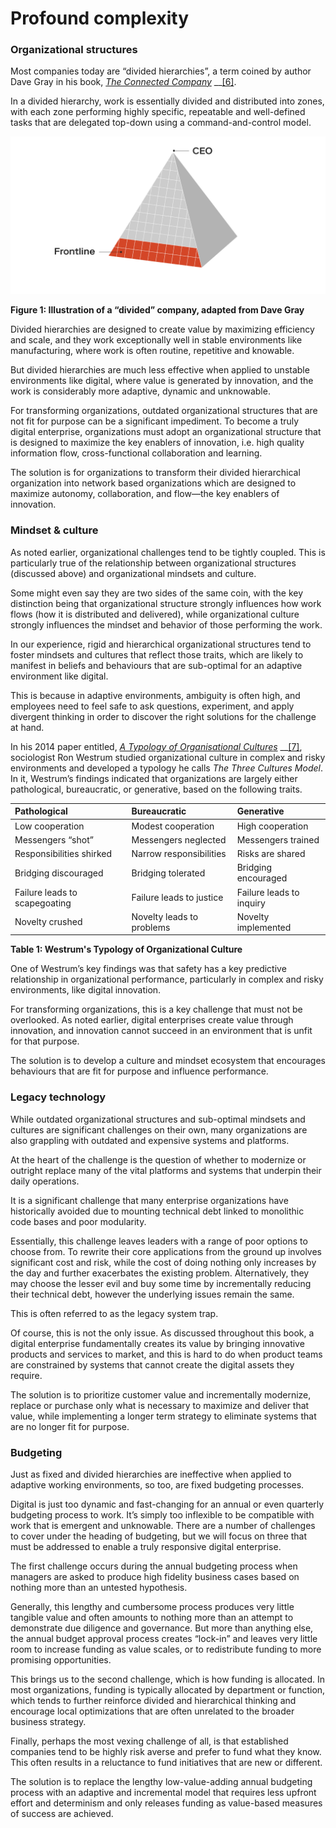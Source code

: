 # Profound complexity

### Organizational structures

Most companies today are “divided hierarchies”, a term coined by author Dave Gray in his book, [_The Connected Compan_](https://www.goodreads.com/book/show/13628572-the-connected-company?from_search=true&from_srp=true&qid=myA7fm1K6r&rank=1)[_y_](https://www.goodreads.com/book/show/13628572-the-connected-company?from_search=true&from_srp=true&qid=myA7fm1K6r&rank=1) __[\[6\]](../endnotes/endnotes.md).

In a divided hierarchy, work is essentially divided and distributed into zones, with each zone performing highly specific, repeatable and well-defined tasks that are delegated top-down using a command-and-control model.

![](../.gitbook/assets/0%20%281%29.png)

**Figure 1: Illustration of a “divided” company, adapted from Dave Gray**

Divided hierarchies are designed to create value by maximizing efficiency and scale, and they work exceptionally well in stable environments like manufacturing, where work is often routine, repetitive and knowable.

But divided hierarchies are much less effective when applied to unstable environments like digital, where value is generated by innovation, and the work is considerably more adaptive, dynamic and unknowable.

For transforming organizations, outdated organizational structures that are not fit for purpose can be a significant impediment. To become a truly digital enterprise, organizations must adopt an organizational structure that is designed to maximize the key enablers of innovation, i.e. high quality information flow, cross-functional collaboration and learning.

The solution is for organizations to transform their divided hierarchical organization into network based organizations which are designed to maximize autonomy, collaboration, and flow—the key enablers of innovation.

### Mindset & culture

As noted earlier, organizational challenges tend to be tightly coupled. This is particularly true of the relationship between organizational structures \(discussed above\) and organizational mindsets and culture.

Some might even say they are two sides of the same coin, with the key distinction being that organizational structure strongly influences how work flows \(how it is distributed and delivered\), while organizational culture strongly influences the mindset and behavior of those performing the work.

In our experience, rigid and hierarchical organizational structures tend to foster mindsets and cultures that reflect those traits, which are likely to manifest in beliefs and behaviours that are sub-optimal for an adaptive environment like digital.

This is because in adaptive environments, ambiguity is often high, and employees need to feel safe to ask questions, experiment, and apply divergent thinking in order to discover the right solutions for the challenge at hand.

In his 2014 paper entitled, [_A Typology of Organisational Culture_](https://www.ncbi.nlm.nih.gov/pmc/articles/PMC1765804/pdf/v013p0ii22.pdf)[_s_](https://www.ncbi.nlm.nih.gov/pmc/articles/PMC1765804/pdf/v013p0ii22.pdf) __[\[7\]](../endnotes/endnotes.md), sociologist Ron Westrum studied organizational culture in complex and risky environments and developed a typology he calls _The Three Cultures Model_. In it, Westrum’s findings indicated that organizations are largely either pathological, bureaucratic, or generative, based on the following traits.

| **Pathological** | **Bureaucratic** | **Generative** |
| :--- | :--- | :--- |
| Low cooperation | Modest cooperation | High cooperation |
| Messengers “shot” | Messengers neglected | Messengers trained |
| Responsibilities shirked | Narrow responsibilities | Risks are shared |
| Bridging discouraged | Bridging tolerated | Bridging encouraged |
| Failure leads to scapegoating | Failure leads to justice | Failure leads to inquiry |
| Novelty crushed | Novelty leads to problems | Novelty implemented |

**Table 1: Westrum's Typology of Organizational Culture**

One of Westrum’s key findings was that safety has a key predictive relationship in organizational performance, particularly in complex and risky environments, like digital innovation.

For transforming organizations, this is a key challenge that must not be overlooked. As noted earlier, digital enterprises create value through innovation, and innovation cannot succeed in an environment that is unfit for that purpose.

The solution is to develop a culture and mindset ecosystem that encourages behaviours that are fit for purpose and influence performance.

### Legacy technology

While outdated organizational structures and sub-optimal mindsets and cultures are significant challenges on their own, many organizations are also grappling with outdated and expensive systems and platforms.

At the heart of the challenge is the question of whether to modernize or outright replace many of the vital platforms and systems that underpin their daily operations.

It is a significant challenge that many enterprise organizations have historically avoided due to mounting technical debt linked to monolithic code bases and poor modularity.

Essentially, this challenge leaves leaders with a range of poor options to choose from. To rewrite their core applications from the ground up involves significant cost and risk, while the cost of doing nothing only increases by the day and further exacerbates the existing problem. Alternatively, they may choose the lesser evil and buy some time by incrementally reducing their technical debt, however the underlying issues remain the same.

This is often referred to as the legacy system trap.

Of course, this is not the only issue. As discussed throughout this book, a digital enterprise fundamentally creates its value by bringing innovative products and services to market, and this is hard to do when product teams are constrained by systems that cannot create the digital assets they require.

The solution is to prioritize customer value and incrementally modernize, replace or purchase only what is necessary to maximize and deliver that value, while implementing a longer term strategy to eliminate systems that are no longer fit for purpose.

### Budgeting

Just as fixed and divided hierarchies are ineffective when applied to adaptive working environments, so too, are fixed budgeting processes.

Digital is just too dynamic and fast-changing for an annual or even quarterly budgeting process to work. It’s simply too inflexible to be compatible with work that is emergent and unknowable. There are a number of challenges to cover under the heading of budgeting, but we will focus on three that must be addressed to enable a truly responsive digital enterprise.

The first challenge occurs during the annual budgeting process when managers are asked to produce high fidelity business cases based on nothing more than an untested hypothesis.

Generally, this lengthy and cumbersome process produces very little tangible value and often amounts to nothing more than an attempt to demonstrate due diligence and governance. But more than anything else, the annual budget approval process creates “lock-in” and leaves very little room to increase funding as value scales, or to redistribute funding to more promising opportunities.

This brings us to the second challenge, which is how funding is allocated. In most organizations, funding is typically allocated by department or function, which tends to further reinforce divided and hierarchical thinking and encourage local optimizations that are often unrelated to the broader business strategy.

Finally, perhaps the most vexing challenge of all, is that established companies tend to be highly risk averse and prefer to fund what they know. This often results in a reluctance to fund initiatives that are new or different.

The solution is to replace the lengthy low-value-adding annual budgeting process with an adaptive and incremental model that requires less upfront effort and determinism and only releases funding as value-based measures of success are achieved. 

